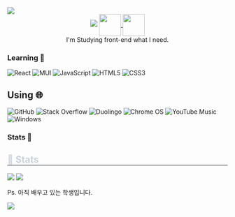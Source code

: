 <img src="https://capsule-render.vercel.app/api?type=waving&color=1f96e0&height=150&section=header" />

<div align="center">

  <img src="https://capsule-render.vercel.app/api?type=venom&height=300&color=gradient&text=Hoya76's%20Github&textBg=false&fontColor=9895ff&fontAlign=50">

  <a href="https://www.youtube.com/watch?v=dQw4w9WgXcQ" target="_blank">
  <img src="https://i.imgur.com/eAzDhfX.png" weight="50" height="50" align="center">
  </a>
  <img src="https://static.vecteezy.com/system/resources/previews/020/951/159/original/book-3d-icon-free-png.png" align="center" weight="50" height="50">
</div>

<div align="center">
I'm Studying front-end what I need.
</div>

### Learning 📖<br>
![React](https://img.shields.io/badge/react-%2320232a.svg?style=for-the-badge&logo=react&logoColor=%2361DAFB)
![MUI](https://img.shields.io/badge/MUI-%230081CB.svg?style=for-the-badge&logo=mui&logoColor=white)
![JavaScript](https://img.shields.io/badge/javascript-%23323330.svg?style=for-the-badge&logo=javascript&logoColor=%23F7DF1E)
![HTML5](https://img.shields.io/badge/html5-%23E34F26.svg?style=for-the-badge&logo=html5&logoColor=white)
![CSS3](https://img.shields.io/badge/css3-%231572B6.svg?style=for-the-badge&logo=css3&logoColor=white)

## Using 🌐<br>
![GitHub](https://img.shields.io/badge/github-%23121011.svg?style=for-the-badge&logo=github&logoColor=white)
![Stack Overflow](https://img.shields.io/badge/-Stackoverflow-FE7A16?style=for-the-badge&logo=stack-overflow&logoColor=white)
![Duolingo](https://img.shields.io/badge/Duolingo-%234DC730.svg?style=for-the-badge&logo=Duolingo&logoColor=white)
![Chrome OS](https://img.shields.io/badge/chrome%20os-3d89fc?style=for-the-badge&logo=google%20chrome&logoColor=white)
![YouTube Music](https://img.shields.io/badge/YouTube_Music-FF0000?style=for-the-badge&logo=youtube-music&logoColor=white)
![Windows](https://img.shields.io/badge/Windows-0078D6?style=for-the-badge&logo=windows&logoColor=white)

### Stats 🏅<br>
<div style="text-align: left;"> 
    <h2 style="border-bottom: 1px solid #21262d; color: #c9d1d9;"> 🏅 Stats </h2> <div style="text-align: left;"> <img src="https://github-readme-stats.vercel.app/api?username=Podk76&bg_color=60,ffaf7a,e576d1&title_color=0008ff&text_color=0008ff"
         /> <img src="https://github-readme-stats.vercel.app/api/top-langs/?username=Podk76&layout=compact&bg_color=60,ffaf7a,e576d1&title_color=0008ff&text_color=0008ff"
           /> </div> 
    </div>

Ps. 아직 배우고 있는 학생입니다.

<img src="https://capsule-render.vercel.app/api?type=waving&color=1f96e0&height=150&section=footer" />
